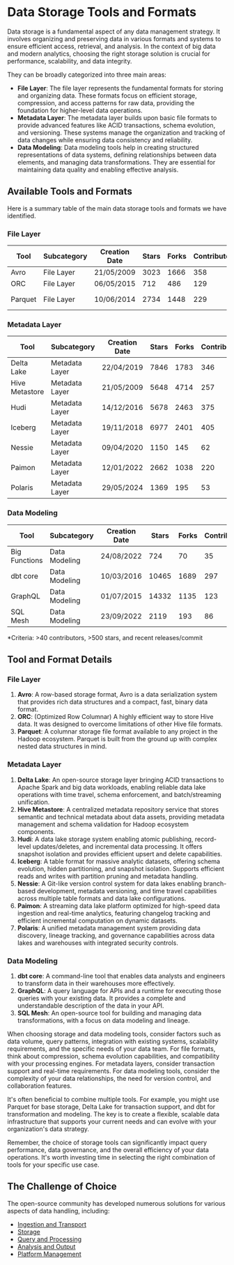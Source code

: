 # Data Storage Tools and Formats

Data storage is a fundamental aspect of any data management strategy. It involves organizing and preserving data in various formats and systems to ensure efficient access, retrieval, and analysis. In the context of big data and modern analytics, choosing the right storage solution is crucial for performance, scalability, and data integrity.

They can be broadly categorized into three main areas:
- **File Layer**: The file layer represents the fundamental formats for storing and organizing data. These formats focus on efficient storage, compression, and access patterns for raw data, providing the foundation for higher-level data operations.
- **Metadata Layer**: The metadata layer builds upon basic file formats to provide advanced features like ACID transactions, schema evolution, and versioning. These systems manage the organization and tracking of data changes while ensuring data consistency and reliability.
- **Data Modeling**: Data modeling tools help in creating structured representations of data systems, defining relationships between data elements, and managing data transformations. They are essential for maintaining data quality and enabling effective analysis.

## Available Tools and Formats

Here is a summary table of the main data storage tools and formats we have identified.

### File Layer

| Tool | Subcategory | Creation Date | Stars | Forks | Contributors | Last Release | Latest Commit | Meets Criteria* | Link |
|---|---|---|---|---|---|---|---|---|---|
| Avro | File Layer | 21/05/2009 | 3023 | 1666 | 358 | 05/08/2024 | 04/03/2025 | Yes | https://github.com/apache/avro |
| ORC | File Layer | 06/05/2015 | 712 | 486 | 129 | 10/01/2025 | 02/03/2025 | Yes | https://github.com/apache/orc |
| Parquet | File Layer | 10/06/2014 | 2734 | 1448 | 229 | 02/12/2024 | 05/03/2025 | Yes | https://github.com/apache/parquet-mr |

### Metadata Layer

| Tool | Subcategory | Creation Date | Stars | Forks | Contributors | Last Release | Latest Commit | Meets Criteria* | Link |
|---|---|---|---|---|---|---|---|---|---|
| Delta Lake | Metadata Layer | 22/04/2019 | 7846 | 1783 | 346 | 06/01/2025 | 05/03/2025 | Yes | https://github.com/delta-io/delta |
| Hive Metastore | Metadata Layer | 21/05/2009 | 5648 | 4714 | 257 | N/A | 05/03/2025 | Yes | https://github.com/apache/hive |
| Hudi | Metadata Layer | 14/12/2016 | 5678 | 2463 | 375 | 19/02/2025 | 05/03/2025 | Yes | https://github.com/apache/hudi |
| Iceberg | Metadata Layer | 19/11/2018 | 6977 | 2401 | 405 | 28/02/2025 | 05/03/2025 | Yes | https://github.com/apache/iceberg |
| Nessie | Metadata Layer | 09/04/2020 | 1150 | 145 | 62 | 18/02/2025 | 05/03/2025 | Yes | https://github.com/projectnessie/nessie |
| Paimon | Metadata Layer | 12/01/2022 | 2662 | 1038 | 220 | N/A | 05/03/2025 | Yes | https://github.com/apache/paimon |
| Polaris | Metadata Layer | 29/05/2024 | 1369 | 195 | 53 | 25/02/2025 | 05/03/2025 | Yes | https://github.com/apache/polaris |

### Data Modeling

| Tool | Subcategory | Creation Date | Stars | Forks | Contributors | Last Release | Latest Commit | Meets Criteria* | Link |
|---|---|---|---|---|---|---|---|---|---|
| Big Functions | Data Modeling | 24/08/2022 | 724 | 70 | 35 | 04/03/2025 | 05/03/2025 | No | https://github.com/unytics/bigfunctions |
| dbt core | Data Modeling | 10/03/2016 | 10465 | 1689 | 297 | 29/01/2025 | 04/03/2025 | Yes | https://github.com/dbt-labs/dbt-core |
| GraphQL | Data Modeling | 01/07/2015 | 14332 | 1135 | 123 | 27/10/2021 | 27/02/2025 | Yes | https://github.com/graphql/graphql-spec |
| SQL Mesh | Data Modeling | 23/09/2022 | 2119 | 193 | 86 | 05/03/2025 | 05/03/2025 | Yes | https://github.com/TobikoData/sqlmesh |

*Criteria: >40 contributors, >500 stars, and recent releases/commit

## Tool and Format Details

### File Layer

1. **Avro**: A row-based storage format, Avro is a data serialization system that provides rich data structures and a compact, fast, binary data format.
2. **ORC**: (Optimized Row Columnar) A highly efficient way to store Hive data. It was designed to overcome limitations of other Hive file formats.
3. **Parquet**: A columnar storage file format available to any project in the Hadoop ecosystem. Parquet is built from the ground up with complex nested data structures in mind.

### Metadata Layer

1. **Delta Lake**: An open-source storage layer bringing ACID transactions to Apache Spark and big data workloads, enabling reliable data lake operations with time travel, schema enforcement, and batch/streaming unification.
2. **Hive Metastore**: A centralized metadata repository service that stores semantic and technical metadata about data assets, providing metadata management and schema validation for Hadoop ecosystem components.
3. **Hudi**: A data lake storage system enabling atomic publishing, record-level updates/deletes, and incremental data processing. It offers snapshot isolation and provides efficient upsert and delete capabilities.
4. **Iceberg**: A table format for massive analytic datasets, offering schema evolution, hidden partitioning, and snapshot isolation. Supports efficient reads and writes with partition pruning and metadata handling.
5. **Nessie**: A Git-like version control system for data lakes enabling branch-based development, metadata versioning, and time travel capabilities across multiple table formats and data lake configurations.
6. **Paimon**: A streaming data lake platform optimized for high-speed data ingestion and real-time analytics, featuring changelog tracking and efficient incremental computation on dynamic datasets.
7. **Polaris**: A unified metadata management system providing data discovery, lineage tracking, and governance capabilities across data lakes and warehouses with integrated security controls.

### Data Modeling

1. **dbt core**: A command-line tool that enables data analysts and engineers to transform data in their warehouses more effectively.
2. **GraphQL**: A query language for APIs and a runtime for executing those queries with your existing data. It provides a complete and understandable description of the data in your API.
3. **SQL Mesh**: An open-source tool for building and managing data transformations, with a focus on data modeling and lineage.

When choosing storage and data modeling tools, consider factors such as data volume, query patterns, integration with existing systems, scalability requirements, and the specific needs of your data team. For file formats, think about compression, schema evolution capabilities, and compatibility with your processing engines. For metadata layers, consider transaction support and real-time requirements. For data modeling tools, consider the complexity of your data relationships, the need for version control, and collaboration features.

It's often beneficial to combine multiple tools. For example, you might use Parquet for base storage, Delta Lake for transaction support, and dbt for transformation and modeling. The key is to create a flexible, scalable data infrastructure that supports your current needs and can evolve with your organization's data strategy.

Remember, the choice of storage tools can significantly impact query performance, data governance, and the overall efficiency of your data operations. It's worth investing time in selecting the right combination of tools for your specific use case.

## The Challenge of Choice
The open-source community has developed numerous solutions for various aspects of data handling, including:
- [Ingestion and Transport](01.ingestion_and_transport.md)
- [Storage](02.storage.md)
- [Query and Processing](03.query_and_processing.md)
- [Analysis and Output](04.analysis_and_output.md)
- [Platform Management](05.platform_management.md)